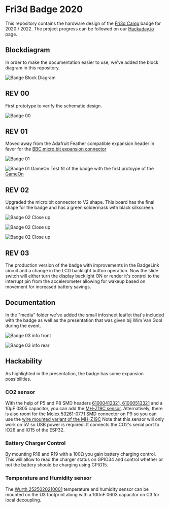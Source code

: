 # Fri3d Badge 2020

This repository contains the hardware design of the [Fri3d Camp](https://fri3d.be/) badge for 2020 / 2022. The project progress can be followed on our [Hackaday.io](https://hackaday.io/project/169741-fri3d-2022-badge) page.

## Blockdiagram

In order to make the documentation easier to use, we've added the block diagram in this repository.

![Badge Block Diagram](media/Badge_Block.png)

## REV 00
First prototype to verify the schematic design.

![Badge 00](media/Badge_00.jpg)

## REV 01
Moved away from the Adafruit Feather compatible expansion header in favor for the [BBC micro:bit expansion connector](https://tech.microbit.org/hardware/edgeconnector/)

![Badge 01](media/Badge_01_BACK_noBG.png)

![Badge 01 GameOn](media/Badge_01_GameOn.jpg)
Test fit of the badge with the first protoype of the [GameOn](https://github.com/Fri3dCamp/gameon-2020)


## REV 02
Upgraded the micro:bit connector to V2 shape.
This board has the final shape for the badge and has a green soldermask with black silkscreen.

![Badge 02 Close up](media/Badge_02_Closeup.jpg)

![Badge 02 Close up](media/Badge_02_Front.jpg)

![Badge 02 Close up](media/Badge_02_Back.jpg)


## REV 03
The production version of the badge with improvements in the BadgeLink circuit and a change in the LCD backlight button operation. Now the slide switch will either turn the display backlight ON or render it's control to the interrupt pin from the accelerometer allowing for wakeup based on movement for increased battery savings.

## Documentation
In the "media" folder we've added the small infosheet leaflet that's included with the badge as well as the presentation that was given bij Wim Van Gool during the event.

![Badge 03 info front](media/Info_front.png)

![Badge 03 info rear](media/Info_rear.png)

## Hackability

As highlighted in the presentation, the badge has some expansion possibilities.

### CO2 sensor

With the help of P5 and P8 SMD headers [61000413321, 61000513321]( https://www.we-online.com/catalog/en/PHD_2_54_SMT_SOCKET_HEADER_6100XXXXX21) and a 10µF 0805 capacitor, you can add the [MH-Z19C sensor]( https://www.reichelt.com/be/nl/infrarood-co2-sensor-mh-z19c-pin-header-rm-2-54-co2-mh-z19c-ph-p297320.html). Alternatively, there is also room for the [Molex 
53261-0771](https://www.molex.com/molex/products/part-detail/pcb_headers/0532610771) SMD connector on P9 so you can use the [wire mounted variant of the MH-Z19C]( https://www.tinytronics.nl/shop/en/sensors/air/gas/winsen-mh-z19c-co2-sensor-with-cable)
Note that this sensor will only work on 5V so USB power is required. It connects the CO2's serial port to IO26 and IO15 of the ESP32.

### Battery Charger Control

By mounting R18 and R19 with a 100Ω you gain battery charging control. This will allow to read the charger status on GPIO34 and control whether or not the battery should be charging using GPIO15.

### Temperature and Humidity sensor

The [Wurth 2525020210001]( https://www.we-online.com/catalog/en/WSEN-HIDS) temperature and humidity sensor can be mounted on the U3 footprint along with a 100nF 0603 capacitor on C3 for local decoupling.  
